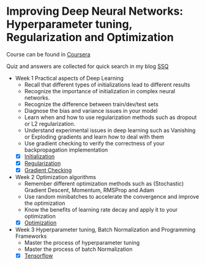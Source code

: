 # Improving Deep Neural Networks: Hyperparameter tuning, Regularization and Optimization

Course can be found in [Coursera](https://www.coursera.org/learn/deep-neural-network)

Quiz and answers are collected for quick search in my blog [SSQ](https://ssq.github.io/2017/08/28/Coursera%20Ng%20Deep%20Learning%20Specialization%20Notebook/#Improving-Deep-Neural-Networks-Hyperparameter-tuning-Regularization-and-Optimization)

- Week 1 Practical aspects of Deep Learning
  - Recall that different types of initializations lead to different results
  - Recognize the importance of initialization in complex neural networks.
  - Recognize the difference between train/dev/test sets
  - Diagnose the bias and variance issues in your model
  - Learn when and how to use regularization methods such as dropout or L2 regularization.
  - Understand experimental issues in deep learning such as Vanishing or Exploding gradients and learn how to deal with them
  - Use gradient checking to verify the correctness of your backpropagation implementation
  - [x] [Initialization](https://github.com/SSQ/Coursera-Ng-Improving-Deep-Neural-Networks-Hyperparameter-tuning-Regularization-and-Optimization/tree/master/Week%201%20PA%201)
  - [x] [Regularization](https://github.com/SSQ/Coursera-Ng-Improving-Deep-Neural-Networks-Hyperparameter-tuning-Regularization-and-Optimization/tree/master/Week%201%20PA%202)
  - [x] [Gradient Checking](https://github.com/SSQ/Coursera-Ng-Improving-Deep-Neural-Networks-Hyperparameter-tuning-Regularization-and-Optimization/tree/master/Week%201%20PA%203)
- Week 2 Optimization algorithms
  - Remember different optimization methods such as (Stochastic) Gradient Descent, Momentum, RMSProp and Adam
  - Use random minibatches to accelerate the convergence and improve the optimization
  - Know the benefits of learning rate decay and apply it to your optimization
  - [x] [Optimization](https://github.com/SSQ/Coursera-Ng-Improving-Deep-Neural-Networks-Hyperparameter-tuning-Regularization-and-Optimization/tree/master/Week%202%20PA%201)
- Week 3 Hyperparameter tuning, Batch Normalization and Programming Frameworks
  - Master the process of hyperparameter tuning
  - Master the process of batch Normalization
  - [x] [Tensorflow](https://github.com/SSQ/Coursera-Ng-Improving-Deep-Neural-Networks-Hyperparameter-tuning-Regularization-and-Optimization/tree/master/Week%203%20PA%201)
